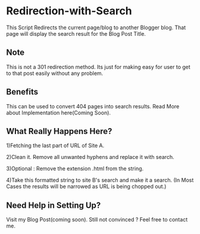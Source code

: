 # Redirection-with-Search
This Script Redirects the current page/blog to another Blogger blog. That page will display the search result for the Blog Post Title.

## Note
 This is not a 301 redirection method. Its just for making easy for user to get to that post easily without any problem.

## Benefits

This can be used to convert 404 pages into search results. Read More about Implementation here(Coming Soon).

## What Really Happens Here?

1)Fetching the last part of URL of Site A.

2)Clean it. Remove all unwanted hyphens and replace it with search.

3)Optional : Remove the extension .html from the string.

4)Take this formatted string to site B's search and make it a search.
(In Most Cases the results will be narrowed as URL is being chopped out.)

## Need Help in Setting Up?

Visit my Blog Post(coming soon).
Still not convinced ? Feel free to contact me.
